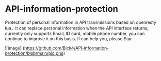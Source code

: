 # API-information-protection
Protection of personal information in API transmissions based on openresty lua，It can replace personal information when the API interface returns, currently only supports Email, ID card, mobile phone number, you can continue to improve it on this basis.
If can help you, please Star.

![image] (https://github.com/Blck4/API-information-protection/blob/main/pic.png)

